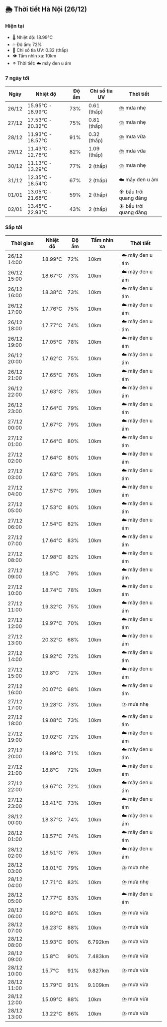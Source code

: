 ## 🌦️ Thời tiết Hà Nội (26/12)

### Hiện tại

- 🌡️ Nhiệt độ: 18.99℃
- 💦 Độ ẩm: 72%
- 🌟 Chỉ số tia UV: 0.32 (thấp)
- 👁️ Tầm nhìn xa: 10km
- ☂️ Thời tiết: ☁️ mây đen u ám

### 7 ngày tới

| Ngày | Nhiệt độ | Độ ẩm | Chỉ số tia UV | Thời tiết |
| --- | --- | --- | --- | --- |
| 26/12 | 15.95℃ - 18.99℃ | 73% | 0.61 (thấp) | ⛈️ mưa nhẹ |
| 27/12 | 17.53℃ - 20.32℃ | 75% | 0.81 (thấp) | ⛈️ mưa nhẹ |
| 28/12 | 11.93℃ - 18.57℃ | 91% | 0.32 (thấp) | ⛈️ mưa vừa |
| 29/12 | 11.43℃ - 12.76℃ | 82% | 1.09 (thấp) | ⛈️ mưa vừa |
| 30/12 | 11.13℃ - 13.29℃ | 77% | 2 (thấp) | ⛈️ mưa nhẹ |
| 31/12 | 12.35℃ - 18.54℃ | 67% | 2 (thấp) | ☁️ mây đen u ám |
| 01/01 | 13.05℃ - 21.68℃ | 59% | 2 (thấp) | ☀️ bầu trời quang đãng |
| 02/01 | 13.45℃ - 22.93℃ | 43% | 2 (thấp) | ☀️ bầu trời quang đãng |

### Sắp tới

| Thời gian | Nhiệt độ | Độ ẩm | Tầm nhìn xa | Thời tiết |
| --- | --- | --- | --- | --- |
| 26/12 14:00 | 18.99℃ | 72% | 10km | ☁️ mây đen u ám |
| 26/12 15:00 | 18.67℃ | 73% | 10km | ☁️ mây đen u ám |
| 26/12 16:00 | 18.38℃ | 73% | 10km | ☁️ mây đen u ám |
| 26/12 17:00 | 17.76℃ | 75% | 10km | ☁️ mây đen u ám |
| 26/12 18:00 | 17.77℃ | 74% | 10km | ☁️ mây đen u ám |
| 26/12 19:00 | 17.05℃ | 78% | 10km | ☁️ mây đen u ám |
| 26/12 20:00 | 17.62℃ | 75% | 10km | ☁️ mây đen u ám |
| 26/12 21:00 | 17.65℃ | 76% | 10km | ☁️ mây đen u ám |
| 26/12 22:00 | 17.63℃ | 78% | 10km | ☁️ mây đen u ám |
| 26/12 23:00 | 17.64℃ | 79% | 10km | ☁️ mây đen u ám |
| 27/12 00:00 | 17.67℃ | 79% | 10km | ☁️ mây đen u ám |
| 27/12 01:00 | 17.64℃ | 80% | 10km | ☁️ mây đen u ám |
| 27/12 02:00 | 17.64℃ | 80% | 10km | ☁️ mây đen u ám |
| 27/12 03:00 | 17.63℃ | 79% | 10km | ☁️ mây đen u ám |
| 27/12 04:00 | 17.57℃ | 79% | 10km | ☁️ mây đen u ám |
| 27/12 05:00 | 17.53℃ | 80% | 10km | ☁️ mây đen u ám |
| 27/12 06:00 | 17.54℃ | 82% | 10km | ☁️ mây đen u ám |
| 27/12 07:00 | 17.64℃ | 83% | 10km | ☁️ mây đen u ám |
| 27/12 08:00 | 17.98℃ | 82% | 10km | ☁️ mây đen u ám |
| 27/12 09:00 | 18.5℃ | 79% | 10km | ☁️ mây đen u ám |
| 27/12 10:00 | 18.74℃ | 78% | 10km | ☁️ mây đen u ám |
| 27/12 11:00 | 19.32℃ | 75% | 10km | ☁️ mây đen u ám |
| 27/12 12:00 | 19.97℃ | 70% | 10km | ☁️ mây đen u ám |
| 27/12 13:00 | 20.32℃ | 68% | 10km | ☁️ mây đen u ám |
| 27/12 14:00 | 19.92℃ | 72% | 10km | ☁️ mây đen u ám |
| 27/12 15:00 | 19.8℃ | 72% | 10km | ☁️ mây đen u ám |
| 27/12 16:00 | 20.07℃ | 68% | 10km | ☁️ mây đen u ám |
| 27/12 17:00 | 19.28℃ | 73% | 10km | ⛈️ mưa nhẹ |
| 27/12 18:00 | 19.08℃ | 73% | 10km | ☁️ mây đen u ám |
| 27/12 19:00 | 19.02℃ | 72% | 10km | ☁️ mây đen u ám |
| 27/12 20:00 | 18.99℃ | 71% | 10km | ☁️ mây đen u ám |
| 27/12 21:00 | 18.8℃ | 72% | 10km | ☁️ mây đen u ám |
| 27/12 22:00 | 18.67℃ | 72% | 10km | ☁️ mây đen u ám |
| 27/12 23:00 | 18.41℃ | 73% | 10km | ☁️ mây đen u ám |
| 28/12 00:00 | 18.37℃ | 74% | 10km | ☁️ mây đen u ám |
| 28/12 01:00 | 18.57℃ | 74% | 10km | ☁️ mây đen u ám |
| 28/12 02:00 | 18.51℃ | 76% | 10km | ☁️ mây đen u ám |
| 28/12 03:00 | 18.01℃ | 79% | 10km | ⛈️ mưa nhẹ |
| 28/12 04:00 | 17.71℃ | 83% | 10km | ⛈️ mưa nhẹ |
| 28/12 05:00 | 17.77℃ | 83% | 10km | ☁️ mây đen u ám |
| 28/12 06:00 | 16.92℃ | 86% | 10km | ⛈️ mưa vừa |
| 28/12 07:00 | 16.23℃ | 88% | 10km | ⛈️ mưa vừa |
| 28/12 08:00 | 15.93℃ | 90% | 6.792km | ⛈️ mưa vừa |
| 28/12 09:00 | 15.8℃ | 90% | 7.483km | ⛈️ mưa vừa |
| 28/12 10:00 | 15.7℃ | 91% | 9.827km | ⛈️ mưa vừa |
| 28/12 11:00 | 15.79℃ | 91% | 9.109km | ⛈️ mưa vừa |
| 28/12 12:00 | 15.09℃ | 88% | 10km | ⛈️ mưa vừa |
| 28/12 13:00 | 13.22℃ | 86% | 10km | ⛈️ mưa vừa |
